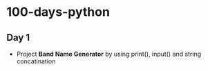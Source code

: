 # 100-days-python

## Day 1

- Project <b>Band Name Generator</b> by using print(), input() and string concatination
